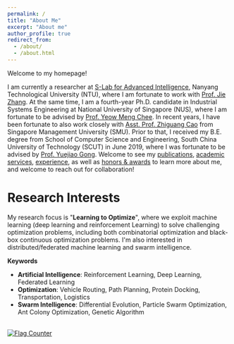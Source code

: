 ```yaml
---
permalink: /
title: "About Me"
excerpt: "About me"
author_profile: true
redirect_from: 
  - /about/
  - /about.html
---
```


Welcome to my homepage!

I am currently a researcher at [S-Lab for Advanced Intelligence](https://www.ntu.edu.sg/s-lab), Nanyang Technological University (NTU), where I am fortunate to work with [Prof. Jie Zhang](https://personal.ntu.edu.sg/zhangj/). At the same time, I am a fourth-year Ph.D. candidate in Industrial Systems Engineering at National University of Singapore (NUS), where I am fortunate to be advised by [Prof. Yeow Meng Chee](https://ymchee66.github.io/home/). In recent years, I have been fortunate to also work closely with [Asst. Prof. Zhiguang Cao](https://zhiguangcaosg.github.io/) from Singapore Management University (SMU). Prior to that, I received my B.E. degree from School of Computer Science and Engineering, South China University of Technology (SCUT) in June 2019, where I was fortunate to be advised by [Prof. Yuejiao Gong](https://scholar.google.com/citations?user=Mi0Zu3IAAAAJ&hl=en). Welcome to see my [publications](https://yining043.github.io/publications/), [academic services](https://yining043.github.io/service/), [experience](https://yining043.github.io/experience/), as well as [honors & awards](https://yining043.github.io/honors/) to learn more about me, and welcome to reach out for collaboration!

# Research Interests
My research focus is "**Learning to Optimize**", where we exploit machine learning (deep learning and reinforcement Learning) to solve challenging optimization problems, including both combinatorial optimization and black-box continuous optimization problems. I'm also interested in distributed/federated machine learning and swarm intelligence.

**Keywords**
- **Artificial Intelligence**: Reinforcement Learning, Deep Learning, Federated Learning
- **Optimization**: Vehicle Routing, Path Planning, Protein Docking, Transportation, Logistics
- **Swarm Intelligence**: Differential Evolution, Particle Swarm Optimization,  Ant Colony Optimization, Genetic Algorithm


<br>
<a href="https://info.flagcounter.com/kHt2"><img src="https://s01.flagcounter.com/count2/kHt2/bg_FFFFFF/txt_000000/border_CCCCCC/columns_2/maxflags_10/viewers_0/labels_0/pageviews_0/flags_0/percent_0/" alt="Flag Counter" border="0"></a>

